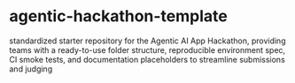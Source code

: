 # agentic-hackathon-template
 standardized starter repository for the Agentic AI App Hackathon, providing teams with a ready-to-use folder structure, reproducible environment spec, CI smoke tests, and documentation placeholders to streamline submissions and judging 

